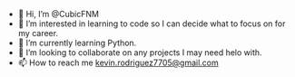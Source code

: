 - 👋 Hi, I’m @CubicFNM
- 👀 I’m interested in learning to code so I can decide what to focus on for my career.
- 🌱 I’m currently learning Python.
- 💞️ I’m looking to collaborate on any projects I may need helo with.
- 📫 How to reach me kevin.rodriguez7705@gmail.com

<!---
CubicFNM/CubicFNM is a ✨ special ✨ repository because its `README.md` (this file) appears on your GitHub profile.
You can click the Preview link to take a look at your changes.
--->
